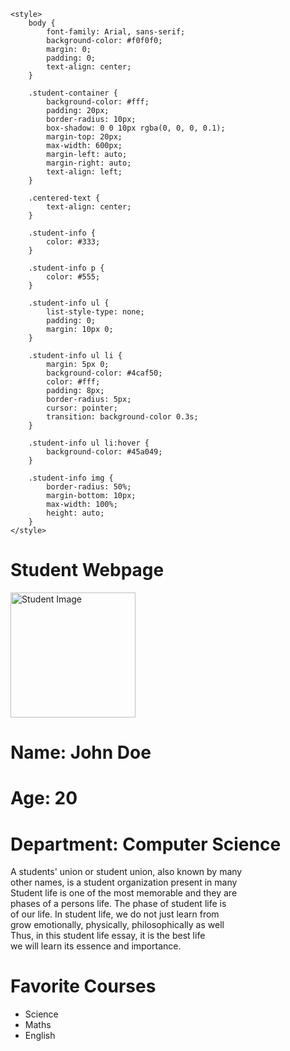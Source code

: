 <!DOCTYPE html>
<html lang="en">

<head>
    <meta charset="UTF-8">
    <meta name="viewport" content="width=device-width, initial-scale=1.0">
    <title>Student Webpage</title>

    <style>
        body {
            font-family: Arial, sans-serif;
            background-color: #f0f0f0;
            margin: 0;
            padding: 0;
            text-align: center;
        }

        .student-container {
            background-color: #fff;
            padding: 20px;
            border-radius: 10px;
            box-shadow: 0 0 10px rgba(0, 0, 0, 0.1);
            margin-top: 20px;
            max-width: 600px;
            margin-left: auto;
            margin-right: auto;
            text-align: left;
        }

        .centered-text {
            text-align: center;
        }

        .student-info {
            color: #333;
        }

        .student-info p {
            color: #555;
        }

        .student-info ul {
            list-style-type: none;
            padding: 0;
            margin: 10px 0;
        }

        .student-info ul li {
            margin: 5px 0;
            background-color: #4caf50;
            color: #fff;
            padding: 8px;
            border-radius: 5px;
            cursor: pointer;
            transition: background-color 0.3s;
        }

        .student-info ul li:hover {
            background-color: #45a049;
        }

        .student-info img {
            border-radius: 50%;
            margin-bottom: 10px;
            max-width: 100%;
            height: auto;
        }
    </style>
</head>

<body>
    <div class="student-container">
        <h1 class="centered-text">Student Webpage</h1>
        <img src="file:///C:/Users/DELL/Downloads/dhruv-vikraqm1042021m1.jpg" alt="Student Image" width="200">
        <div class="student-info">
            <h1><strong>Name:</strong> John Doe</h1>
            <h1><strong>Age:</strong> 20</h1>
            <h1><strong>Department:</strong> Computer Science</h1>
            <div>
                <p>A students' union or student union, also known by many <br>
                    other names, is a student organization present in many <br>
                    Student life is one of the most memorable and they are <br>
                    phases of a persons life. The phase of student life is<br>
                    of our life. In student life, we do not just learn from<br>
                    grow emotionally, physically, philosophically as well <br>
                    Thus, in this student life essay, it is the best life <br>
                    we will learn its essence and importance.</p>
                <h1>Favorite Courses</h1>
                <ul>
                    <li>Science</li>
                    <li>Maths</li>
                    <li>English</li>
                </ul>
            </div>
        </div>
    </div>
</body>

</html>
